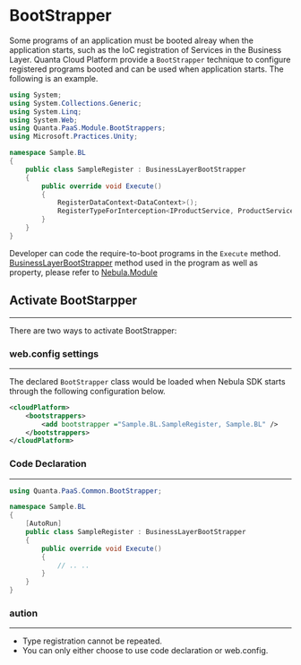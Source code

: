 
BootStrapper
================

Some programs of an application must be booted alreay when the application starts, such as the IoC registration of Services in the Business Layer. Quanta Cloud Platform provide a `BootStrapper` technique to configure registered programs booted and can be used when application starts. The following is an example.

```csharp
using System;
using System.Collections.Generic;
using System.Linq;
using System.Web;
using Quanta.PaaS.Module.BootStrappers;
using Microsoft.Practices.Unity;

namespace Sample.BL
{
    public class SampleRegister : BusinessLayerBootStrapper
    {
        public override void Execute()
        {
            RegisterDataContext<DataContext>();
            RegisterTypeForInterception<IProductService, ProductService>();
        }
    }
}
```

Developer can code the require-to-boot programs in the `Execute` method.  
[BusinessLayerBootStrapper](Nebula.Module.md#BusinessLayerBootStrapper) method used in the program as well as property, please refer to [Nebula.Module](Nebula.Module.md)

## Activate BootStarpper
----------------

There are two ways to activate BootStrapper:

### web.config settings
----------------

The declared `BootStrapper` class would be loaded when Nebula SDK starts through the following configuration below.  

```xml
<cloudPlatform>
    <bootstrappers>
        <add bootstrapper ="Sample.BL.SampleRegister, Sample.BL" />
    </bootstrappers>
</cloudPlatform>
```

### Code Declaration
----------------

```csharp
using Quanta.PaaS.Common.BootStrapper;

namespace Sample.BL
{
    [AutoRun]
    public class SampleRegister : BusinessLayerBootStrapper
    {
        public override void Execute()
        {
            // .. ..
        }
    }
}
```

### aution
----------------

* Type registration cannot be repeated.
* You can only either choose to use code declaration or web.config.
